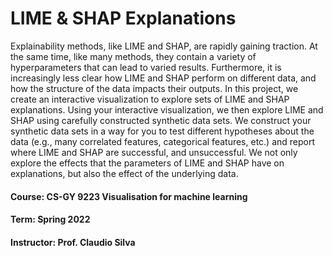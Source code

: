 # LIME & SHAP Explanations 
Explainability methods, like LIME and SHAP, are rapidly gaining traction. At the same time, like many methods, they contain a variety of hyperparameters that can lead to varied results. 
Furthermore, it is increasingly less clear how LIME and SHAP perform on different data, and how the structure of the data impacts their outputs. 
In this project, we create an interactive visualization to explore sets of LIME and SHAP explanations. Using your interactive visualization, we then explore LIME and SHAP using carefully constructed synthetic data sets. We construct your synthetic data sets in a way for you to test different hypotheses about the data (e.g., many correlated features, categorical features, etc.) and report where LIME and SHAP are successful, and unsuccessful. We not only explore the effects that the parameters of LIME and SHAP have on explanations, but also the effect of the underlying data. 

#### Course: CS-GY 9223 Visualisation for machine learning 
#### Term: Spring 2022
#### Instructor: Prof. Claudio Silva

